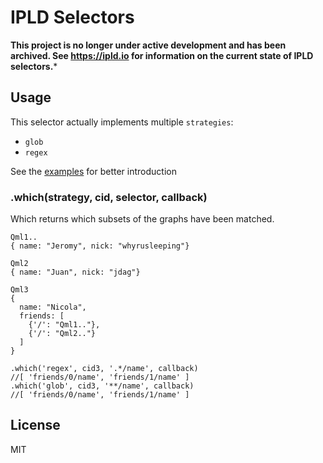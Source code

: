 # IPLD Selectors

**This project is no longer under active development and has been archived. See https://ipld.io for information on the current state of IPLD selectors.***

## Usage

This selector actually implements multiple `strategies`:
- `glob`
- `regex`

See the [examples](https://github.com/nicola/js-ipld-selector/tree/master/examples) for better introduction

### .which(strategy, cid, selector, callback)

Which returns which subsets of the graphs have been matched.

```
Qml1..
{ name: "Jeromy", nick: "whyrusleeping"}

Qml2
{ name: "Juan", nick: "jdag"}

Qml3
{
  name: "Nicola",
  friends: [
    {'/': "Qml1.."},
    {'/': "Qml2.."}
  ]
}
```

```
.which('regex', cid3, '.*/name', callback)
//[ 'friends/0/name', 'friends/1/name' ]
.which('glob', cid3, '**/name', callback)
//[ 'friends/0/name', 'friends/1/name' ]
```

## License

MIT
